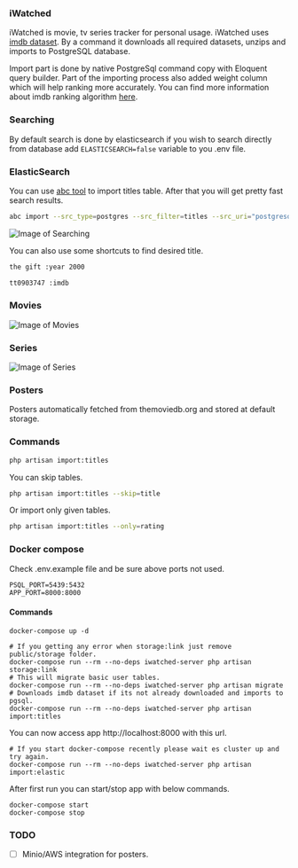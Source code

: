 ### iWatched

iWatched is movie, tv series tracker for personal usage. iWatched uses [imdb dataset](https://datasets.imdbws.com/). By a command it downloads all required datasets, unzips and imports to PostgreSQL database.

Import part is done by native PostgreSql command copy with Eloquent query builder. Part of the importing process also added weight column which will help ranking more accurately. You can find more information about imdb ranking algorithm [here](https://en.wikipedia.org/wiki/IMDb#Rankings).

### Searching

By default search is done by elasticsearch if you wish to search directly from database add `ELASTICSEARCH=false` variable to you .env file.

### ElasticSearch

You can use [abc tool](https://github.com/appbaseio/abc) to import titles table. After that you will get pretty fast search results.

```sh
abc import --src_type=postgres --src_filter=titles --src_uri="postgresql://postgres:<your-password>@127.0.0.1:5432/<database-name>" "http://localhost:9200/titles"
```

![Image of Searching](./public/images/search.gif)

You can also use some shortcuts to find desired title.

```sh
the gift :year 2000
```

```sh
tt0903747 :imdb
```

### Movies

![Image of Movies](./public/images/movies.png)

### Series

![Image of Series](./public/images/series.png)

### Posters

Posters automatically fetched from themoviedb.org and stored at default storage.

### Commands

```sh
php artisan import:titles
```

You can skip tables.

```sh
php artisan import:titles --skip=title
```

Or import only given tables.

```sh
php artisan import:titles --only=rating
```

### Docker compose

Check .env.example file and be sure above ports not used.

```dotenv
PSQL_PORT=5439:5432
APP_PORT=8000:8000
```

#### Commands

```
docker-compose up -d

# If you getting any error when storage:link just remove public/storage folder.
docker-compose run --rm --no-deps iwatched-server php artisan storage:link
# This will migrate basic user tables.
docker-compose run --rm --no-deps iwatched-server php artisan migrate
# Downloads imdb dataset if its not already downloaded and imports to pgsql.
docker-compose run --rm --no-deps iwatched-server php artisan import:titles
```

You can now access app http://localhost:8000 with this url.

```
# If you start docker-compose recently please wait es cluster up and try again.
docker-compose run --rm --no-deps iwatched-server php artisan import:elastic
```

After first run you can start/stop app with below commands.

```
docker-compose start
docker-compose stop
```
### TODO

- [ ] Minio/AWS integration for posters.
